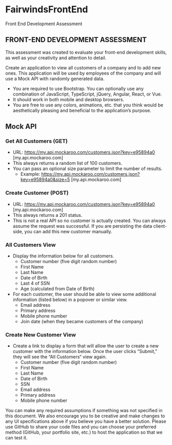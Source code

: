# FairwindsFrontEnd

Front End Development Assessment

## FRONT-END DEVELOPMENT ASSESSMENT

This assessment was created to evaluate your front-end development skills, as well as your creativity and attention to detail.

Create an application to view all customers of a company and to add new ones. This application will be used by employees of the company and will use a Mock API with randomly generated data.

- You are required to use Bootstrap. You can optionally use any combination of JavaScript, TypeScript, jQuery, Angular, React, or Vue.
- It should work in both mobile and desktop browsers.
- You are free to use any colors, animations, etc. that you think would be aesthetically pleasing and beneficial to the application’s purpose.

## Mock API

### Get All Customers (GET)

- URL: https://my.api.mockaroo.com/customers.json?key=e95894a0 [my.api.mockaroo.com]
- This always returns a random list of 100 customers.
- You can pass an optional size parameter to limit the number of results.
  - Example: https://my.api.mockaroo.com/customers.json?key=e95894a0&size=5 [my.api.mockaroo.com]

### Create Customer (POST)

- URL: https://my.api.mockaroo.com/customers.json?key=e95894a0 [my.api.mockaroo.com]
- This always returns a 201 status.
- This is not a real API so no customer is actually created. You can always assume the request was successful. If you are persisting the data client-side, you can add this new customer manually.

### All Customers View

- Display the information below for all customers.
  - Customer number (five digit random number)
  - First Name
  - Last Name
  - Date of Birth
  - Last 4 of SSN
  - Age (calculated from Date of Birth)
- For each customer, the user should be able to view some additional information (listed below) in a popover or similar view.
  - Email address
  - Primary address
  - Mobile phone number
  - Join date (when they became customers of the company)

### Create New Customer View

- Create a link to display a form that will allow the user to create a new customer with the information below. Once the user clicks “Submit,” they will see the “All Customers“ view again.
  - Customer number (five digit random number)
  - First Name
  - Last Name
  - Date of Birth
  - SSN
  - Email address
  - Primary address
  - Mobile phone number

You can make any required assumptions if something was not specified in this document. We also encourage you to be creative and make changes to any UI specifications above if you believe you have a better solution.
Please use GitHub to share your code files and you can choose your preferred method (GitHub, your portfolio site, etc.) to host the application so that we can test it.
